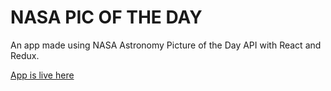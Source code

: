 # NASA PIC OF THE DAY

An app made using NASA Astronomy Picture of the Day API with React and Redux.

[App is live here](https://gifted-minsky-609c22.netlify.com/)
